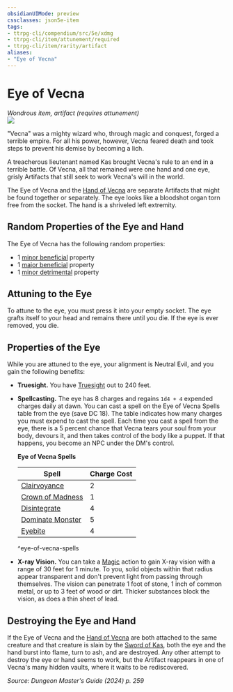 ```yaml
---
obsidianUIMode: preview
cssclasses: json5e-item
tags:
- ttrpg-cli/compendium/src/5e/xdmg
- ttrpg-cli/item/attunement/required
- ttrpg-cli/item/rarity/artifact
aliases: 
- "Eye of Vecna"
---
```

# Eye of Vecna
*Wondrous item, artifact (requires attunement)*  
![](Mechanics/items/img/eye-and-hand-of-vecna.webp#right)


"Vecna" was a mighty wizard who, through magic and conquest, forged a terrible empire. For all his power, however, Vecna feared death and took steps to prevent his demise by becoming a lich.

A treacherous lieutenant named Kas brought Vecna's rule to an end in a terrible battle. Of Vecna, all that remained were one hand and one eye, grisly Artifacts that still seek to work Vecna's will in the world.

The Eye of Vecna and the [Hand of Vecna](Mechanics/items/hand-of-vecna-xdmg.md) are separate Artifacts that might be found together or separately. The eye looks like a bloodshot organ torn free from the socket. The hand is a shriveled left extremity.

## Random Properties of the Eye and Hand

The Eye of Vecna has the following random properties:

- 1 [minor beneficial](Mechanics/tables/artifact-properties-minor-beneficial-properties-xdmg.md) property  
- 1 [major beneficial](Mechanics/tables/artifact-properties-major-beneficial-properties-xdmg.md) property  
- 1 [minor detrimental](Mechanics/tables/artifact-properties-minor-detrimental-properties-xdmg.md) property  

## Attuning to the Eye

To attune to the eye, you must press it into your empty socket. The eye grafts itself to your head and remains there until you die. If the eye is ever removed, you die.

## Properties of the Eye

While you are attuned to the eye, your alignment is Neutral Evil, and you gain the following benefits:

- **Truesight.** You have [Truesight](Mechanics/rules/senses.md#Truesight) out to 240 feet.  
- **Spellcasting.** The eye has 8 charges and regains `1d4 + 4` expended charges daily at dawn. You can cast a spell on the Eye of Vecna Spells table from the eye (save DC 18). The table indicates how many charges you must expend to cast the spell. Each time you cast a spell from the eye, there is a 5 percent chance that Vecna tears your soul from your body, devours it, and then takes control of the body like a puppet. If that happens, you become an NPC under the DM's control.  

    **Eye of Vecna Spells**  

    | Spell | Charge Cost |  
    |-------|-------------|  
    | [Clairvoyance](Mechanics/spells/clairvoyance-xphb.md) | 2 |  
    | [Crown of Madness](Mechanics/spells/crown-of-madness-xphb.md) | 1 |  
    | [Disintegrate](Mechanics/spells/disintegrate-xphb.md) | 4 |  
    | [Dominate Monster](Mechanics/spells/dominate-monster-xphb.md) | 5 |  
    | [Eyebite](Mechanics/spells/eyebite-xphb.md) | 4 |  
    ^eye-of-vecna-spells  
- **X-ray Vision.** You can take a [Magic](Mechanics/rules/actions.md#Magic) action to gain X-ray vision with a range of 30 feet for 1 minute. To you, solid objects within that radius appear transparent and don't prevent light from passing through themselves. The vision can penetrate 1 foot of stone, 1 inch of common metal, or up to 3 feet of wood or dirt. Thicker substances block the vision, as does a thin sheet of lead.  

## Destroying the Eye and Hand

If the Eye of Vecna and the [Hand of Vecna](Mechanics/items/hand-of-vecna-xdmg.md) are both attached to the same creature and that creature is slain by the [Sword of Kas](Mechanics/items/sword-of-kas-xdmg.md), both the eye and the hand burst into flame, turn to ash, and are destroyed. Any other attempt to destroy the eye or hand seems to work, but the Artifact reappears in one of Vecna's many hidden vaults, where it waits to be rediscovered.

*Source: Dungeon Master's Guide (2024) p. 259*